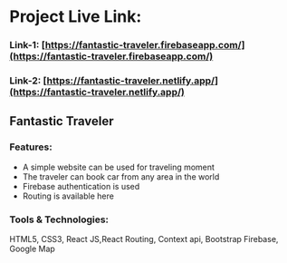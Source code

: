 # Project Live Link: 

### Link-1: [https://fantastic-traveler.firebaseapp.com/](https://fantastic-traveler.firebaseapp.com/)

### Link-2: [https://fantastic-traveler.netlify.app/](https://fantastic-traveler.netlify.app/)



## Fantastic Traveler

### Features: 
  -	A simple website can be used for traveling moment
  - The traveler can book car from any area in the world
  - Firebase authentication is used
  - Routing is available here

  
### Tools & Technologies: 
  HTML5, CSS3, React JS,React Routing, Context api, Bootstrap Firebase, Google Map      